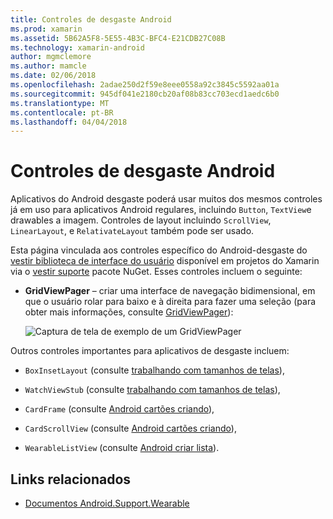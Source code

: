 ```yaml
---
title: Controles de desgaste Android
ms.prod: xamarin
ms.assetid: 5B62A5F8-5E55-4B3C-BFC4-E21CDB27C08B
ms.technology: xamarin-android
author: mgmclemore
ms.author: mamcle
ms.date: 02/06/2018
ms.openlocfilehash: 2adae250d2f59e8eee0558a92c3845c5592aa01a
ms.sourcegitcommit: 945df041e2180cb20af08b83cc703ecd1aedc6b0
ms.translationtype: MT
ms.contentlocale: pt-BR
ms.lasthandoff: 04/04/2018
---
```

# <a name="android-wear-controls"></a>Controles de desgaste Android

Aplicativos do Android desgaste poderá usar muitos dos mesmos controles já em uso para aplicativos Android regulares, incluindo `Button`, `TextView`e drawables a imagem. Controles de layout incluindo `ScrollView`, `LinearLayout`, e `RelativateLayout` também pode ser usado.

Esta página vinculada aos controles específico do Android-desgaste do [vestir biblioteca de interface do usuário](https://developer.android.com/training/wearables/apps/layouts.html#UiLibrary) disponível em projetos do Xamarin via o [vestir suporte](http://www.nuget.org/packages/Xamarin.Android.Wear/) pacote NuGet. Esses controles incluem o seguinte:

-   **GridViewPager** &ndash; criar uma interface de navegação bidimensional, em que o usuário rolar para baixo e à direita para fazer uma seleção (para obter mais informações, consulte [GridViewPager](~/android/wear/user-interface/controls/gridviewpager.md)):

    ![Captura de tela de exemplo de um GridViewPager](images/gridviewpager.png)

Outros controles importantes para aplicativos de desgaste incluem:

* `BoxInsetLayout` (consulte [trabalhando com tamanhos de telas](~/android/wear/screen-sizes.md)),

* `WatchViewStub` (consulte [trabalhando com tamanhos de telas](~/android/wear/screen-sizes.md)),

* `CardFrame` (consulte [Android cartões criando](https://developer.android.com/training/wearables/ui/cards.html)),

* `CardScrollView` (consulte [Android cartões criando](https://developer.android.com/training/wearables/ui/cards.html)),

* `WearableListView` (consulte [Android criar lista](https://developer.android.com/training/wearables/ui/lists.html)).


## <a name="related-links"></a>Links relacionados

- [Documentos Android.Support.Wearable](https://developer.android.com/reference/android/support/wearable/view/package-summary.html)
